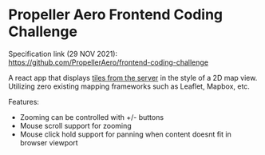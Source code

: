 # Propeller Aero Frontend Coding Challenge

Specification link (29 NOV 2021): https://github.com/PropellerAero/frontend-coding-challenge

A react app that displays [tiles from the server](https://github.com/PropellerAero/frontend-coding-challenge#where-can-i-get-my-tiles) in the style of a 2D map view. Utilizing zero existing mapping frameworks such as Leaflet, Mapbox, etc.

Features:

- Zooming can be controlled with +/- buttons
- Mouse scroll support for zooming
- Mouse click hold support for panning when content doesnt fit in browser viewport
